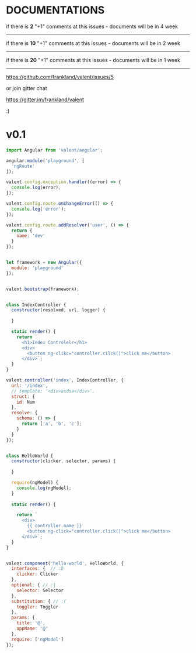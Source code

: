 # DOCUMENTATIONS

if there is **2** "+1" comments at this issues - documents will be in 4 week 

---


if there is **10** "+1" comments at this issues - documents will be in 2 week


---

if there is **20** "+1" comments at this issues - documents will be in 1 week

---


https://github.com/frankland/valent/issues/5


or  join gitter chat

https://gitter.im/frankland/valent

:)

# v0.1

```js
import Angular from 'valent/angular';

angular.module('playground', [
  'ngRoute'
]);

valent.config.exception.handler((error) => {
  console.log(error);
});

valent.config.route.onChangeError(() => {
  console.log('error');
});

valent.config.route.addResolver('user', () => {
  return {
    name: 'dev'
  }
});


let framework = new Angular({
  module: 'playground'
});


valent.bootstrap(framework);
```

```js

class IndexController {
  constructor(resolved, url, logger) {
    
  }

  static render() {
    return `
      <h1>Index Controlelr</h1>
      <div>
        <button ng-clikc="controller.cilck()">click me</button>
      </div>`;
  }
}

valent.controller('index', IndexController, {
  url: '/index',
  // template: '<div>asdsa</div>',
  struct: {
    id: Num
  },
  resolve: {
    schema: () => {
      return ['a', 'b', 'c'];
    }
  }
});
```

```js

class HelloWorld {
  constructor(clicker, selector, params) {
    
  }

  require(ngModel) {
    console.log(ngModel);
  }
 
  static render() {

    return `
      <div>
        {{ controller.name }}
        <button ng-click="controller.click()">click me</button>
      </div>`;
  }
}


valent.component('hello-world', HelloWorld, {
  interfaces: {  // :D
    clicker: Clicker
  },
  optional: { // :|
    selector: Selector
  },
  substitution: { // :(
    toggler: Toggler
  },
  params: {
    title: '@',
    appName: '@'
  },
  require: ['ngModel']
});

```
